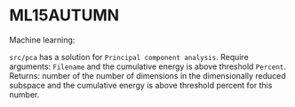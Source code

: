# ML15AUTUMN
Machine learning:

`src/pca` has a solution for `Principal component analysis`. 
Require arguments: `Filename` and the cumulative energy is above threshold `Percent`.
Returns: number of the number of dimensions in the dimensionally reduced subspace 
and the cumulative energy is above threshold percent for this number.

